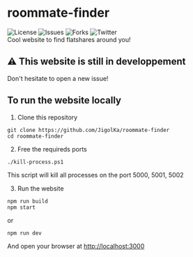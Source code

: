 # roommate-finder

![License](https://img.shields.io/github/license/JigolKa/roommate-finder) 
![Issues](https://img.shields.io/github/issues/JigolKa/roommate-finder)
![Forks](https://img.shields.io/github/forks/JigolKa/roommate-finder) 
![Twitter](https://img.shields.io/twitter/follow/JigolKa?label=Follow)
<br />
Cool website to find flatshares around you!

## ⚠ This website is still in developpement
Don't hesitate to open a new issue!

## To run the website locally

1. Clone this repository
```
git clone https://github.com/JigolKa/roommate-finder
cd roommate-finder
```
2. Free the requireds ports
```
./kill-process.ps1
```
This script will kill all processes on the port 5000, 5001, 5002

3. Run the website
```
npm run build
npm start
```
or
```
npm run dev
```
And open your browser at [http://localhost:3000](http://localhost:3000)